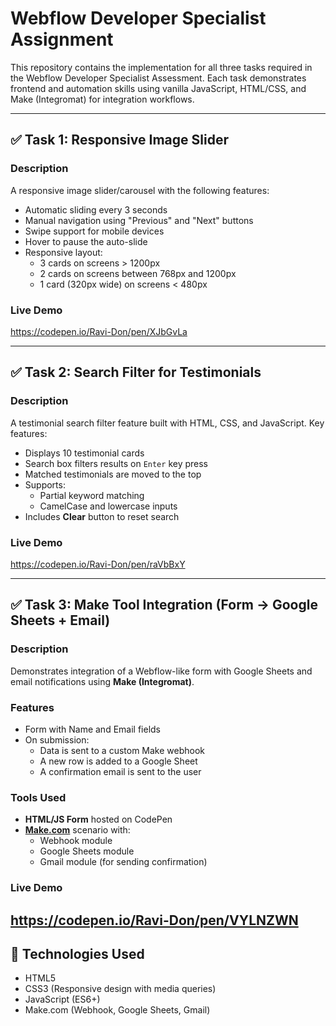 # Webflow Developer Specialist Assignment

This repository contains the implementation for all three tasks required in the Webflow Developer Specialist Assessment. Each task demonstrates frontend and automation skills using vanilla JavaScript, HTML/CSS, and Make (Integromat) for integration workflows.

---

## ✅ Task 1: Responsive Image Slider

### Description
A responsive image slider/carousel with the following features:
- Automatic sliding every 3 seconds
- Manual navigation using "Previous" and "Next" buttons
- Swipe support for mobile devices
- Hover to pause the auto-slide
- Responsive layout:
  - 3 cards on screens > 1200px
  - 2 cards on screens between 768px and 1200px
  - 1 card (320px wide) on screens < 480px

### Live Demo
https://codepen.io/Ravi-Don/pen/XJbGvLa

---

## ✅ Task 2: Search Filter for Testimonials

### Description
A testimonial search filter feature built with HTML, CSS, and JavaScript. Key features:
- Displays 10 testimonial cards
- Search box filters results on `Enter` key press
- Matched testimonials are moved to the top
- Supports:
  - Partial keyword matching
  - CamelCase and lowercase inputs
- Includes **Clear** button to reset search

### Live Demo
https://codepen.io/Ravi-Don/pen/raVbBxY

---

## ✅ Task 3: Make Tool Integration (Form → Google Sheets + Email)

### Description
Demonstrates integration of a Webflow-like form with Google Sheets and email notifications using **Make (Integromat)**.

### Features
- Form with Name and Email fields
- On submission:
  - Data is sent to a custom Make webhook
  - A new row is added to a Google Sheet
  - A confirmation email is sent to the user

### Tools Used
- **HTML/JS Form** hosted on CodePen
- **[Make.com](https://www.make.com/)** scenario with:
  - Webhook module
  - Google Sheets module
  - Gmail module (for sending confirmation)

### Live Demo
https://codepen.io/Ravi-Don/pen/VYLNZWN
---

## 🔧 Technologies Used
- HTML5
- CSS3 (Responsive design with media queries)
- JavaScript (ES6+)
- Make.com (Webhook, Google Sheets, Gmail)


